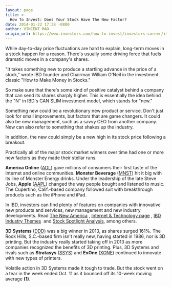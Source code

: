 ```yaml
---
layout: page
title: >-
  How To Invest: Does Your Stock Have The New Factor?
date: 2014-01-22 17:38 -0800
author: VINCENT MAO
origin_url: https://www.investors.com/how-to-invest/investors-corner/it-takes-something-new-to-drive-a-stock
---
```





While day-to-day price fluctuations are hard to explain, long-term moves in a stock happen for a reason. There's usually some driving force that fuels dramatic moves in a company's shares.


"It takes something new to produce a startling advance in the price of a stock," wrote IBD founder and Chairman William O'Neil in the investment classic "How to Make Money in Stocks."


So make sure that there's some kind of positive catalyst behind a company that can send its shares sharply higher. This is essentially the idea behind the "N" in IBD's CAN SLIM investment model, which stands for "new."


Something new could be a revolutionary new product or service. Don't just look for small improvements, but factors that are game changers. It could also be new management, such as a savvy CEO from another company. New can also refer to something that shakes up the industry.


In addition, the new could simply be a new high in its stock price following a breakout.


Practically all of the major stock market winners over time had one or more new factors as they made their stellar runs.


**America Online** ([AOL](https://research.investors.com/quote.aspx?symbol=AOL)) gave millions of consumers their first taste of the Internet and online communities. **Monster Beverage** ([MNST](https://research.investors.com/quote.aspx?symbol=MNST)) hit it big with its line of Monster Energy drinks. Under the leadership of the late Steve Jobs, **Apple** ([AAPL](https://research.investors.com/quote.aspx?symbol=AAPL)) changed the way people bought and listened to music. The Cupertino, Calif.-based company followed suit with breakthrough products such as the iPhone and iPad.


In IBD, investors can find plenty of features on companies with innovative new products and services, new management and new industry developments. Read [The New America](http://news.investors.com/business/new-america.htm) , [Internet & Technology page](http://news.investors.com/technology.aspx?nav=secondNewsTechnology) , [IBD Industry Themes](http://news.investors.com/investing/ibd-industry-themes.htm)  and [Stock Spotlight Analysis](http://news.investors.com/investing/stock-spotlight.htm), among others.


**3D Systems** ([DDD](https://research.investors.com/quote.aspx?symbol=DDD)) was a big winner in 2013, as shares surged 161%. The Rock Hills, S.C.-based firm isn't really new, having started in 1986, nor is 3D printing. But the industry really started taking off in 2013 as more companies recognized the benefits of 3D printing. Plus, 3D Systems and rivals such as **Stratasys** ([SSYS](https://research.investors.com/quote.aspx?symbol=SSYS)) and **ExOne** ([XONE](https://research.investors.com/quote.aspx?symbol=XONE)) continued to innovate with new types of printers.


Volatile action in 3D Systems made it tough to trade. But the stock went on a tear in the week ended Oct. 11 as it bounced off its 10-week moving average  **(1)**.




